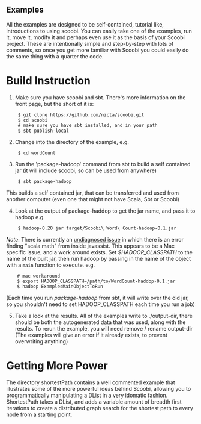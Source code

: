 Examples
--------

All the examples are designed to be self-contained, tutorial like, introductions to using scoobi. You can easily take one of the examples, run it, move it, modify it and perhaps even use it as the basis of your Scoobi project. These are intentionally simple and step-by-step with lots of comments, so once you get more familiar with Scoobi you could easily do the same thing with a quarter the code.

Build Instruction
=================

1. Make sure you have scoobi and sbt. There's more information on the front page, but the short of it is:

        $ git clone https://github.com/nicta/scoobi.git
        $ cd scoobi
        # make sure you have sbt installed, and in your path
        $ sbt publish-local

2. Change into the directory of the example, e.g.

        $ cd wordCount 

2. Run the 'package-hadoop' command from sbt to build a self contained jar (it will include scoobi, so can be used from anywhere)

        $ sbt package-hadoop

This builds a self contained jar, that can be transferred and used from another computer
(even one that might not have Scala, Sbt or Scoobi)


4. Look at the output of package-haddop to get the jar name, and pass it to hadoop e.g.

        $ hadoop-0.20 jar target/Scoobi\ Word\ Count-hadoop-0.1.jar

*Note*: There is currently an [undiagnosed issue](https://github.com/NICTA/scoobi/issues/1) in which there is an error finding "scala.math" from inside javassist. This appears to be a Mac specific issue, and a work around exists. Set *$HADOOP_CLASSPATH* to the name of the built jar, then run hadoop by passing in the name of the object with a `main` function to execute. e.g.

        # mac workaround
        $ export HADOOP_CLASSPATH=/path/to/WordCount-haddop-0.1.jar
        $ hadoop ExamplesMainObjectToRun

(Each time you run _package-hadoop_ from sbt, it will write over the old jar, so you shouldn't need to set HADOOP_CLASSPATH each time you run a job)

5. Take a look at the results. All of the examples write to ./output-dir, there should be both the autogenerated data that was used, along with the results. To rerun the example, you will need remove / rename output-dir (The examples will give an error if it already exists, to prevent overwriting anything)

Getting More Power
==================

The directory shortestPath contains a well commented example that illustrates
some of the more powerful ideas behind Scoobi, allowing you to programmatically
manipulating a DList in a very idomatic fashion. ShortestPath takes a DList,
and adds a variable amount of breadth first iterations to create a distributed
graph search for the shortest path to every node from a starting point.
 

